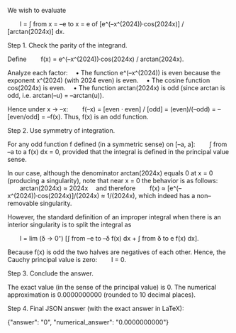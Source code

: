 We wish to evaluate

  I = ∫ from x = –e to x = e of [e^(–x^(2024))·cos(2024x)] / [arctan(2024x)] dx.

Step 1. Check the parity of the integrand.

Define
  f(x) = e^(–x^(2024))·cos(2024x) / arctan(2024x).

Analyze each factor:
 • The function e^(–x^(2024)) is even because the exponent x^(2024) (with 2024 even) is even.
 • The cosine function cos(2024x) is even.
 • The function arctan(2024x) is odd (since arctan is odd, i.e. arctan(–u) = –arctan(u)).

Hence under x → –x:
  f(–x) = [even · even] / [odd] = (even)/(–odd) = – [even/odd] = –f(x).
Thus, f(x) is an odd function.

Step 2. Use symmetry of integration.

For any odd function f defined (in a symmetric sense) on [–a, a]:
  ∫ from –a to a f(x) dx = 0,
provided that the integral is defined in the principal value sense.

In our case, although the denominator arctan(2024x) equals 0 at x = 0 (producing a singularity), note that near x = 0 the behavior is as follows:
  arctan(2024x) ≈ 2024x  and therefore
  f(x) ≈ [e^(–x^(2024))·cos(2024x)]/(2024x) ≈ 1/(2024x),
which indeed has a non–removable singularity. 

However, the standard definition of an improper integral when there is an interior singularity is to split the integral as

  I = lim (δ → 0⁺) [∫ from –e to –δ f(x) dx + ∫ from δ to e f(x) dx].

Because f(x) is odd the two halves are negatives of each other. Hence, the Cauchy principal value is zero:
  I = 0.

Step 3. Conclude the answer.

The exact value (in the sense of the principal value) is 0. The numerical approximation is 0.0000000000 (rounded to 10 decimal places).

Step 4. Final JSON answer (with the exact answer in LaTeX):

{"answer": "$0$", "numerical_answer": "0.0000000000"}